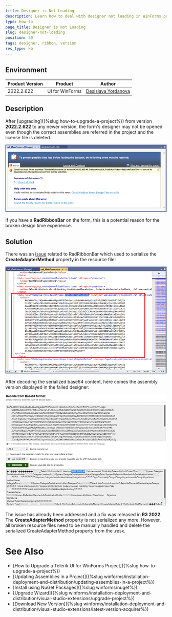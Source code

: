 ```yaml
---
title: Designer is Not Loading
description: Learn how to deal with designer not loading in WinForms project.
type: how-to 
page_title: Designer is Not Loading  
slug: designer-not-loading
position: 39
tags: designer, ribbon, version
res_type: kb
---
```


## Environment
 
|Product Version|Product|Author|
|----|----|----|
|2022.2.622|UI for WinForms|[Desislava Yordanova](https://www.telerik.com/blogs/author/desislava-yordanova)|


## Description

After [upgrading]({%slug how-to-upgrade-a-project%}) from version **2022.2.622** to any newer version, the form's designer may not be opened even though the correct assemblies are referred in the project and the license file is deleted.

![designer-not-loading 001](images/designer-not-loading001.png)
 
If you have a **RadRibbonBar** on the form, this is a potential reason for the broken design time experience.

## Solution

There was an [issue](https://feedback.telerik.com/winforms/1570989-radribbonbar-invalid-resx-file-could-not-load-type-system-delegateserializationholder-after-adding-a-group-at-design-time) related to RadRibbonBar which used to serialize the **CreateAdapterMethod** property in the resource file:
 
![designer-not-loading 002](images/designer-not-loading002.png)

After decoding the serialized base64 content, here comes the assembly version displayed in the failed designer:

![designer-not-loading 003](images/designer-not-loading003.png)

The issue has already been addressed and a fix was released in **R3 2022**. The **CreateAdapterMethod** property is not serialized any more. However, all broken resource files need to be manually handled and delete the serialized CreateAdapterMethod property from the .resx.
 
# See Also

* [How to Upgrade a Telerik UI for WinForms Project]({%slug how-to-upgrade-a-project%})
* [Updating Assemblies in a Project]({%slug winforms/installation-deployment-and-distribution/updating-assemblies-in-a-project%})
* [Install using NuGet Packages]({%slug winforms/nuget%})
* [Upgrade Wizard]({%slug winforms/installation-deployment-and-distribution/visual-studio-extensions/upgrade-project%})
* [Download New Version]({%slug winforms/installation-deployment-and-distribution/visual-studio-extensions/latest-version-acquirer%})